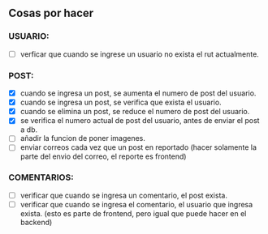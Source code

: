## **Cosas por hacer**

### USUARIO:

- [ ] verficar que cuando se ingrese un usuario no exista el rut actualmente.

### POST:

- [x] cuando se ingresa un post, se aumenta el numero de post del usuario.
- [x] cuando se ingresa un post, se verifica que exista el usuario.
- [x] cuando se elimina un post, se reduce el numero de post del usuario.
- [x] se verifica el numero actual de post del usuario, antes de enviar el post a db.
- [ ] añadir la funcion de poner imagenes.
- [ ] enviar correos cada vez que un post en reportado (hacer solamente la parte del envio del correo, el reporte es frontend)

### COMENTARIOS:

- [ ] verificar que cuando se ingresa un comentario, el post exista.
- [ ] verificar que cuando se ingresa el comentario, el usuario que ingresa exista. (esto es parte de frontend, pero igual que puede hacer en el backend)

